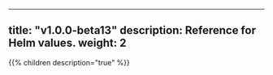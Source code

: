 
---
title: "v1.0.0-beta13"
description: Reference for Helm values. 
weight: 2
---
{{% children description="true" %}}
